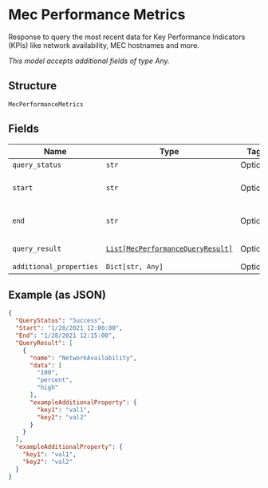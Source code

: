
# Mec Performance Metrics

Response to query the most recent data for Key Performance Indicators (KPIs) like network availability, MEC hostnames and more.

*This model accepts additional fields of type Any.*

## Structure

`MecPerformanceMetrics`

## Fields

| Name | Type | Tags | Description |
|  --- | --- | --- | --- |
| `query_status` | `str` | Optional | Success or Failed. |
| `start` | `str` | Optional | Timestamp of the query's start, format:mm/dd/yyyy,hr:min:sec. |
| `end` | `str` | Optional | Timestamp of the query's end , format:mm/dd/yyyy, hr:min:sec. |
| `query_result` | [`List[MecPerformanceQueryResult]`](../../doc/models/mec-performance-query-result.md) | Optional | MEC performance query result. |
| `additional_properties` | `Dict[str, Any]` | Optional | - |

## Example (as JSON)

```json
{
  "QueryStatus": "Success",
  "Start": "1/28/2021 12:00:00",
  "End": "1/28/2021 12:15:00",
  "QueryResult": [
    {
      "name": "NetworkAvailability",
      "data": [
        "100",
        "percent",
        "high"
      ],
      "exampleAdditionalProperty": {
        "key1": "val1",
        "key2": "val2"
      }
    }
  ],
  "exampleAdditionalProperty": {
    "key1": "val1",
    "key2": "val2"
  }
}
```

